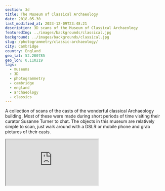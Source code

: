 ```yaml
---
section: 3d
title: The Museum of Classical Archaeology
date: 2018-05-30
last_modified_at: 2023-12-09T23:48:21
description: 3D scans of the Museum of Classical Archaeology
featuredImg: ../images/backgrounds/classical.jpg
background: ../images/backgrounds/classical.jpg
slug: /photogrammetry/classic-archaeology/
city: Cambridge
country: England
geo_lat: 52.200785
geo_lon: 0.110219
tags:
  - museums
  - 3D
  - photogrammetry
  - cambridge
  - england
  - archaeology
  - classics
---
```

A collection of scans of the casts of the wonderful classical Archaeology building. Most of these were made during short 
periods of time visiting their curator Susanne Turner to chat. The objects in this 
museum are relatively simple to scan, just walk around with a DSLR or mobile phone and 
grab pictures of their casts. 

<div class="ratio ratio-1x1 mb-3">
    <iframe title="A 3D model play list from the Museum of Classical Archaeology" src="https://sketchfab.com/playlists/embed?collection=1ce2a67453dd404e83d5debc6de6794c"  allow="autoplay; fullscreen; vr" mozallowfullscreen="true" webkitallowfullscreen="true"></iframe>
</div>
